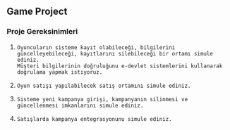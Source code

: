 ## Game Project 
### Proje Gereksinimleri

1.     Oyuncuların sisteme kayıt olabileceği, bilgilerini güncelleyebileceği, kayıtlarını silebileceği bir ortamı simule ediniz.
       Müşteri bilgilerinin doğruluğunu e-devlet sistemlerini kullanarak doğrulama yapmak istiyoruz.
2.     Oyun satışı yapılabilecek satış ortamını simule ediniz.
3.     Sisteme yeni kampanya girişi, kampanyanın silinmesi ve güncellenmesi imkanlarını simule ediniz.
4.     Satışlarda kampanya entegrasyonunu simule ediniz.
